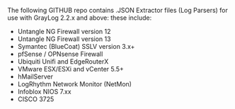 The following GITHUB repo contains .JSON Extractor files (Log Parsers) for use with GrayLog 2.2.x and above:
these include:

- Untangle NG Firewall version 12
- Untangle NG Firewall version 13
- Symantec (BlueCoat) SSLV version 3.x+
- pfSense / OPNsense Firewall
- Ubiquiti Unifi and EdgeRouterX
- VMware ESX/ESXi and vCenter 5.5+
- hMailServer
- LogRhythm Network Monitor (NetMon)
- Infoblox NIOS 7.xx
- CISCO 3725
